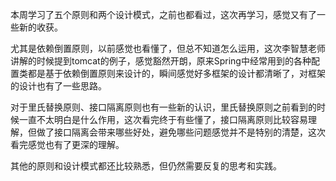 本周学习了五个原则和两个设计模式，之前也都看过，这次再学习，感觉又有了一些新的收获。

尤其是依赖倒置原则，以前感觉也看懂了，但总不知道怎么运用，这次李智慧老师讲解的时候提到tomcat的例子，感觉豁然开朗，原来Spring中经常用到的各种配置类都是基于依赖倒置原则来设计的，瞬间感觉好多框架的设计都清晰了，对框架的设计也有了一些思路。

对于里氏替换原则、接口隔离原则也有一些新的认识，里氏替换原则之前看到的时候一直不太明白是什么作用，这次看完终于有些懂了，接口隔离原则比较容易理解，但做了接口隔离会带来哪些好处，避免哪些问题感觉并不是特别的清楚，这次看完感觉也有了更深的理解。

其他的原则和设计模式都还比较熟悉，但仍然需要反复的思考和实践。
